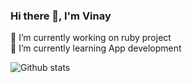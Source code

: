### Hi there 👋, I'm Vinay

<!--
**beamingboy/beamingboy** is a ✨ _special_ ✨ repository because its `README.md` (this file) appears on your GitHub profile.

Here are some ideas to get you started:

- 🔭 I’m currently working on ruby project
- 🌱 I’m currently learning ...
- 👯 I’m looking to collaborate on ...
- 🤔 I’m looking for help with ...
- 💬 Ask me about ...
- 📫 How to reach me: ...
- 😄 Pronouns: ...
- ⚡ Fun fact: ...
-->

🔭 I’m currently working on ruby project </br>
🌱 I’m currently learning App development </br>

![Github stats](https://github-readme-stats.vercel.app/api?username=beamingboy&theme=highcontrast&show_icons=true&count_private=true)

